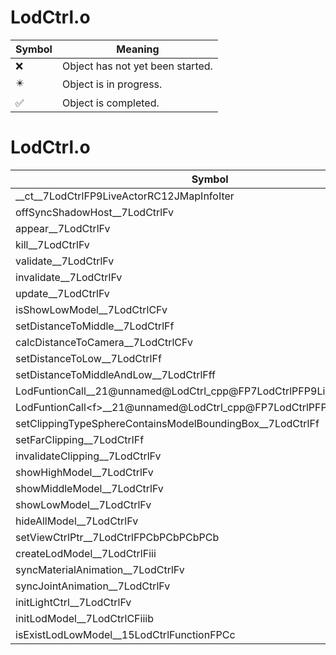 # LodCtrl.o
| Symbol | Meaning 
| ------------- | ------------- 
| :x: | Object has not yet been started. 
| :eight_pointed_black_star: | Object is in progress. 
| :white_check_mark: | Object is completed. 


# LodCtrl.o
| Symbol | Decompiled? |
| ------------- | ------------- |
| __ct__7LodCtrlFP9LiveActorRC12JMapInfoIter | :white_check_mark: |
| offSyncShadowHost__7LodCtrlFv | :white_check_mark: |
| appear__7LodCtrlFv | :white_check_mark: |
| kill__7LodCtrlFv | :white_check_mark: |
| validate__7LodCtrlFv | :white_check_mark: |
| invalidate__7LodCtrlFv | :white_check_mark: |
| update__7LodCtrlFv | :x: |
| isShowLowModel__7LodCtrlCFv | :white_check_mark: |
| setDistanceToMiddle__7LodCtrlFf | :white_check_mark: |
| calcDistanceToCamera__7LodCtrlCFv | :white_check_mark: |
| setDistanceToLow__7LodCtrlFf | :white_check_mark: |
| setDistanceToMiddleAndLow__7LodCtrlFff | :white_check_mark: |
| LodFuntionCall__21@unnamed@LodCtrl_cpp@FP7LodCtrlPFP9LiveActor_v | :white_check_mark: |
| LodFuntionCall&lt;f&gt;__21@unnamed@LodCtrl_cpp@FP7LodCtrlPFP9LiveActorf_vf_v | :white_check_mark: |
| setClippingTypeSphereContainsModelBoundingBox__7LodCtrlFf | :white_check_mark: |
| setFarClipping__7LodCtrlFf | :white_check_mark: |
| invalidateClipping__7LodCtrlFv | :white_check_mark: |
| showHighModel__7LodCtrlFv | :white_check_mark: |
| showMiddleModel__7LodCtrlFv | :white_check_mark: |
| showLowModel__7LodCtrlFv | :white_check_mark: |
| hideAllModel__7LodCtrlFv | :white_check_mark: |
| setViewCtrlPtr__7LodCtrlFPCbPCbPCbPCb | :white_check_mark: |
| createLodModel__7LodCtrlFiii | :white_check_mark: |
| syncMaterialAnimation__7LodCtrlFv | :white_check_mark: |
| syncJointAnimation__7LodCtrlFv | :white_check_mark: |
| initLightCtrl__7LodCtrlFv | :white_check_mark: |
| initLodModel__7LodCtrlCFiiib | :white_check_mark: |
| isExistLodLowModel__15LodCtrlFunctionFPCc | :white_check_mark: |
